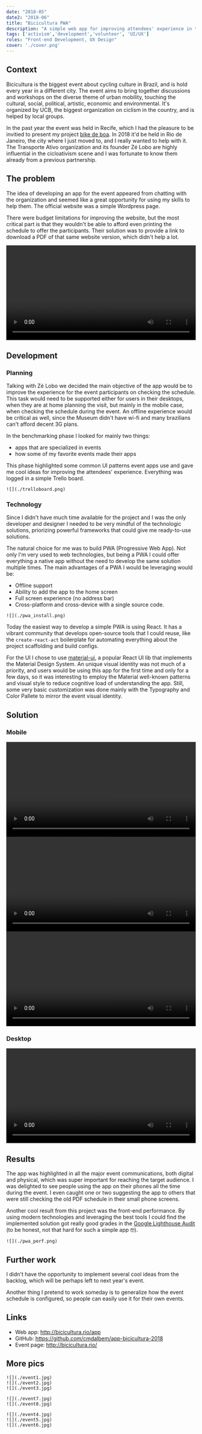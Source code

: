 ```yaml
---
date: "2018-05"
date2: "2018-06"
title: "Bicicultura PWA"
description: "A simple web app for improving attendees' experience in the biggest brazilian conference on bike culture."
tags: ['activism','development','volunteer', 'UI/UX']
roles: "Front-end Development, UX Design"
cover: './cover.png'
--- 
```


## Context
Bicicultura is the biggest event about cycling culture in Brazil, and is hold every year in a different city. The event aims to bring together discussions and workshops on the diverse theme of urban mobility, touching the cultural, social, political, artistic, economic and environmental. It's organized by UCB, the biggest organization on ciclism in the country, and is helped by local groups. 

In the past year the event was held in Recife, which I had the pleasure to be invitied to present my project [bike de boa](https://cristianodalbem.com/bike-de-boa/). In 2018 it'd be held in Rio de Janeiro, the city where I just moved to, and I really wanted to help with it. The Transporte Ativo organization and its founder Zé Lobo are highly influential in the cicloativism scene and I was fortunate to know them already from a previous partnership.


## The problem
The idea of developing an app for the event appeared from chatting with the organization and seemed like a great opportunity for using my skills to help them. The official website was a simple Wordpress page.

There were budget limitations for improving the website, but the most critical part is that they wouldn't be able to afford even printing the schedule to offer the participants. Their solution was to provide a link to download a PDF of that same website version, which didn't help a lot.

<video-container>
    <video autoPlay controls loop width="100%" type="video/mp4">
        <source src="./schedule_desktop.mp4" type="video/mp4">
    </video>
</video-container>

## Development

### Planning

Talking with Zé Lobo we decided the main objective of the app would be to improve the experience for the event participants on checking the schedule. This task would need to be supported either for users in their desktops, when they are at home planning the visit, but mainly in the mobile case, when checking the schedule during the event. An offline experience would be critical as well, since the Museum didn't have wi-fi and many brazilians can't afford decent 3G plans.

In the benchmarking phase I looked for mainly two things:

* apps that are specialized in events
* how some of my favorite events made their apps

This phase highlighted some common UI patterns event apps use and gave me cool ideas for improving the attendees' experience. Everything was logged in a simple Trello board.

```grid|1
![](./trelloboard.png)
```

### Technology
Since I didn't have much time available for the project and I was the only developer and designer I needed to be very mindful of the technologic solutions, priorizing powerful frameworks that could give me ready-to-use solutions.

The natural choice for me was to build PWA (Progressive Web App). Not only I'm very used to web technologies, but being a PWA I could offer everything a native app without the need to develop the same solution multiple times. The main advantages of a PWA I would be leveraging would be:

* Offline support
* Ability to add the app to the home screen
* Full screen experience (no address bar)
* Cross-platform and cross-device with a single source code.

```grid|1
![](./pwa_install.png) 
```  

Today the easiest way to develop a simple PWA is using React. It has a vibrant community that develops open-source tools that I could reuse, like the `create-react-act` boilerplate for automating everything about the project scaffolding and build configs.

For the UI I chose to use [material-ui](https://material-ui.com/), a popular React UI lib that implements the Material Design System. An unique visual identity was not much of a priority, and users would be using this app for the first time and only for a few days, so it was interesting to employ the Material well-known patterns and visual style to reduce cognitive load of understanding the app. Still, some very basic customization was done mainly with the Typography and Color Pallete to mirror the event visual identity.
 
## Solution

### Mobile
<!-- ```grid|3
![](./mobile_app1.png)
![](./mobile_app2.png)
![](./mobile_app3.png)
``` -->

<video-container> 
    <video autoPlay controls loop width="100%" type="video/mp4">
        <source src="./app_mobile1.mp4" type="video/mp4">
    </video> 
    <video autoPlay controls loop width="100%" type="video/mp4">
        <source src="./app_mobile2.mp4" type="video/mp4">
    </video>
    <video autoPlay controls loop width="100%" type="video/mp4">
        <source src="./app_mobile3.mp4" type="video/mp4">
    </video>
</video-container>


### Desktop

<video-container>
    <video autoPlay controls loop type="video/mp4" width="100%">
        <source src="./app_desktop.mp4" type="video/mp4">
        Your browser does not support the video element.
    </video>
</video-container>
 

## Results

The app was highlighted in all the major event communications, both digital and physical, which was super important for reaching the target audience. I was delighted to see people using the app on their phones all the time during the event. I even caught one or two suggesting the app to others that were still checking the old PDF schedule in their small phone screens. 

<results-banner
    data='{
        "event total visitors": "427",
        "app total users": "500",
        "pageviews": "1,636",
        "app installs": "32"
    }'>
</results-banner>

Another cool result from this project was the front-end performance. By using modern technologies and leveraging the best tools I could find the implemented solution got really good grades in the [Google Lighthouse Audit](https://developers.google.com/web/tools/lighthouse/) (to be honest, not that hard for such a simple app 🤓).

```grid|1
![](./pwa_perf.png)
```

## Further work

I didn't have the opportunity to implement several cool ideas from the backlog, which will be perhaps left to next year's event.

Another thing I pretend to work someday is to generalize how the event schedule is configured, so people can easily use it for their own events.

## Links

* Web app: http://bicicultura.rio/app
* GitHub: https://github.com/cmdalbem/app-bicicultura-2018
* Event page: http://bicicultura.rio/
  

## More pics

<!-- ```grid|3
![](./website_schedule_desktop.png "Before")
![](./desktop_schedule.png "After (desktop)")
![](./mobile_schedule_now_complete.png "After (mobile)")
``` -->

```grid|3
![](./event1.jpg)
![](./event2.jpg)
![](./event3.jpg)
```

```grid|2
![](./event7.jpg)
![](./event8.jpg)
```

```grid|3
![](./event4.jpg)
![](./event5.jpg)
![](./event6.jpg) 
```